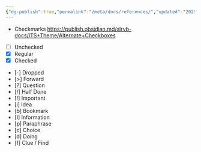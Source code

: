 ```yaml
---
{"dg-publish":true,"permalink":"/meta/docs/references/","updated":"2025-10-18T15:34:49.537-07:00"}
---
```



- Checkmarks https://publish.obsidian.md/slrvb-docs/ITS+Theme/Alternate+Checkboxes
- [ ] Unchecked
- [x] Regular 
- [X] Checked
- [-] Dropped
- [>] Forward
- [?] Question
- [/] Half Done
- [!] Important 
- [i] Idea 
- [b] Bookmark 
- [I] Information 
- [p] Paraphrase 
- [c] Choice 
- [d] Doing 
- [f] Clue / Find 